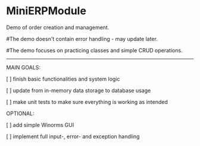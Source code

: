 # MiniERPModule
Demo of order creation and management.

  #The demo doesn't contain error handling - may update later.
  
  #The demo focuses on practicing classes and simple CRUD operations.

*************
  
MAIN GOALS:

  [ ] finish basic functionalities and system logic
  
  [ ] update from in-memory data storage to database usage

  [ ] make unit tests to make sure everything is working as intended
  
OPTIONAL:

  [ ] add simple Winorms GUI
  
  [ ] implement full input-, error- and exception handling
